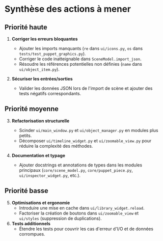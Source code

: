 # Synthèse des actions à mener

## Priorité haute
1. **Corriger les erreurs bloquantes**
   - Ajouter les imports manquants (`re` dans `ui/icons.py`, `os` dans `tests/test_puppet_graphics.py`).
   - Corriger le code inatteignable dans `SceneModel.import_json`.
   - Résoudre les références potentielles non définies (`name` dans `ui/object_item.py`).

2. **Sécuriser les entrées/sorties**
   - Valider les données JSON lors de l'import de scène et ajouter des tests négatifs correspondants.

## Priorité moyenne
3. **Refactorisation structurelle**
   - Scinder `ui/main_window.py` et `ui/object_manager.py` en modules plus petits.
   - Décomposer `ui/timeline_widget.py` et `ui/zoomable_view.py` pour réduire la complexité des méthodes.

4. **Documentation et typage**
   - Ajouter docstrings et annotations de types dans les modules principaux (`core/scene_model.py`, `core/puppet_piece.py`, `ui/inspector_widget.py`, etc.).

## Priorité basse
5. **Optimisations et ergonomie**
   - Introduire une mise en cache dans `ui/library_widget.reload`.
   - Factoriser la création de boutons dans `ui/zoomable_view` et `ui/styles` (suppression de duplications).
6. **Tests additionnels**
   - Étendre les tests pour couvrir les cas d'erreur d'I/O et de données corrompues.
